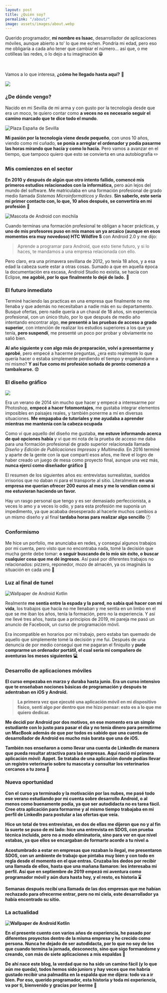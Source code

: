 ```yaml
---
layout: post
title: ¿Quién soy?
permalink: "/about/"
image: assets/images/about.webp
---
```


<div class="row">
  <div class="col-md-6"><p>Querido programador, <strong>mi nombre es Isaac</strong>, desarrollador de aplicaciones móviles, aunque abierto a to' lo que me echen. 
  Pondría mi edad, pero eso me obligaría a cada año tener que cambiar el número... así que, o me cotilleas las redes, o lo dejo a tu imaginación 😁 
  
  <br><br> Vamos a lo que interesa, <strong>¿cómo he llegado hasta aquí?</strong> 🤔</p></div>

  <div class="col-md-6"><img src="/assets/images/isaac.jpg" /></div>

</div>

### ¿De dónde vengo?

Nacido en mi Sevilla de mi arma y con gusto por la tecnología desde que era un moco, te quiero contar como <strong>a veces no es necesario seguir el camino marcado
que te dice todo el mundo</strong>.

![Plaza España de Sevilla](/assets/images/seville.webp)

<strong>Mi pasión por la tecnología viene desde pequeño</strong>, con unos 10 años, viendo como mi cuñado, <strong>se ponía a arreglar el ordenador y podía pasarme
las horas mirando que hacía y como lo hacía.</strong> Pero vamos a avanzar en el tiempo, que tampoco quiero que esto se convierta en una autobiografía ✏️

### Mis comienzos en el sector

<strong>En 2010 y después de algún que otro intento fallido, comencé mis primeros estudios relacionados con la informática,</strong> pero aún lejos del mundo del
software. Me matriculaba en una formación profesional de grado medio llamada <i>Sistemas Microinformáticos y Redes</i>. <strong>Sin saberlo, este sería mi primer
contacto con, lo que, 10 años después, se convertiría en mi profesión</strong> 📱

![Mascota de Android con mochila](/assets/images/android_developer.webp)

Cuando terminas una formación profesional te obligan a hacer prácticas, y <strong>uno de mis profesores puso en mis manos un ya arcaico (aunque en esos momentos
era muy novedoso) HTC Wildfire S</strong> con Android 2.0 y me dijo:

> Aprende a programar para Android, que esto tiene futuro, y si lo haces, te mandamos a una empresa relacionada con ello.

Pero claro, era una primavera sevillana de 2012, yo tenía 18 años, y a esa edad la cabeza suele estar a otras cosas. Sumado a que en aquella época la documentación
era escasa, Android Studio no existía, se hacía con Eclipse, <strong>me agobié, por lo que finalmente lo dejé de lado.</strong> 🤯

### El futuro inmediato

Terminé haciendo las practicas en una empresa que finalmente no me llenaba y que además no necesitaban a nadie más en su departamento. Busqué ofertas, pero nadie
quería a un chaval de 18 años, sin experiencia profesional, con un único título, por lo que después de medio año intentando encontrar algo, <strong>me presenté
a las pruebas de acceso a grado superior</strong>, con intención de realizar los estudios superiores a los que ya tenía, <strong>pero suspendí</strong>, me presenté
un poco por probar y obviamente no salió bien.

<strong>Al año siguiente y con algo más de preparación, volví a presentarme y aprobé</strong>, pero empecé a hacerme preguntas, ¿era esto realmente lo que quería
hacer o estaba simplemente perdiendo el tiempo y engañándome a mí mismo? <strong>Y así fue como mi profesión soñada de pronto comenzó a tambalearse.</strong> 😨

### El diseño gráfico

<div class="row">
  
  <div class="col-md-8"><img src="/assets/images/teletrabajo.webp" /></div>

  <div class="col-md-4"><p>Era un verano de 2014 sin mucho que hacer y empecé a interesarme por Photoshop, <strong>empecé a hacer fotomontajes</strong>, me 
  gustaba integrar elementos imposibles en paisajes reales, y también ponerme a mí en diversas situaciones. <strong>Me empapaba de tutoriales y me ayudaba a 
  aprender mientras me mantenía con la cabeza ocupada</strong></p></div>

</div>

Como vi que aquello del diseño me gustaba, <strong>me estuve informando acerca de qué opciones había</strong> y vi que mi nota de la prueba de acceso me daba
para una formación profesional de grado superior relacionada llamada <i>Diseño y Edición de Publicaciones Impresas y Multimedia.</i> En 2016 terminé y aparte
de la gente con la que compartí esos años, me llevé el logro de haber creado un juego de mesa como proyecto final, aunque una vez más, <strong>nunca ejercí
como diseñador gráfico</strong> 🎨

El resumen de los siguientes años es: entrevistas surrealistas, sueldos irrisorios que no daban ni para el transporte al sitio. Literalmente <strong>en una
empresa me querían ofrecer 200 euros al mes y me lo vendían como si me estuvieran haciendo un favor.</strong>

Hay un rasgo personal que tengo y es ser demasiado perfeccionista, a veces lo amo y a veces lo odio, y para esta profesión me suponía un impedimento, ya que
acababa desesperado al hacerle muchos cambios a un mismo diseño y al final <strong>tardaba horas para realizar algo sencillo</strong> 🕐

### Conformismo

Me hice un porfolio, me anunciaba en redes, y conseguí algunos trabajos por mi cuenta, pero visto que no encontraba nada, tomé la decisión que mucha gente
debe tomar: <strong>o seguir buscando de lo mío sin éxito, o buscar cualquier cosa que me dé ingresos</strong>. Así pasé por diferentes trabajos no
relacionados: pizzero, reponedor, mozo de almacén, ya os imagináis la situación en cada uno 🍕

### Luz al final de tunel

![Wallpaper de Android Kotlin](/assets/images/kotlin.webp)

Realmente <strong>me sentía entre la espada y la pared, no sabía qué hacer con mi vida</strong>, los trabajos que hacía no me llenaban y me sentía en un limbo
en el que se me iban los años, tenía la formación, pero no la experiencia. Y así me llevé tres años, hasta que a principios de 2019, mi pareja me pasó un anuncio
de Facebook, un curso de programación móvil.

Era incompatible en horarios por mi trabajo, pero estaba tan quemado de aquello que simplemente tomé la decisión y me fui. Después de una denuncia de por medio
conseguí que me pagaran el finiquito y <strong>pude comprarme un ordenador portátil, el cual sería mi compañero de aventuras los meses siguientes<strong> 💻

### Desarrollo de aplicaciones móviles

El curso empezaba en marzo y duraba hasta junio. <strong>Era un curso intensivo que te enseñaban nociones básicas de programación y después te adentraban en iOS
y Android.</strong>

> La primera vez que ejecuté una aplicación móvil en mi dispositivo físico, sentí algo por dentro que me hizo pensar: esto es a lo que me quiero dedicar.

<strong>Me decidí por Android</strong> por dos motivos, en ese momento era un simple estudiante con lo justo para pasar el día y no tenía dinero para permitirme un
MacBook además de que por todos es sabido que una cuenta de desarrollador de Android es mucho más barata que una de iOS.

También nos enseñaron a como llevar una cuenta de LinkedIn de manera que pueda resultar atractiva para las empresas. <strong>Aquí nació mi primera aplicación móvil:
Appet.</strong> Se trataba de una aplicación donde podías llevar un registro veterinario sobre tu mascota y consultar los veterinarios cercanos a tu zona 🐹

### Nueva oportunidad

<strong>Con el curso ya terminado y la motivación por las nubes, me pasé todo ese verano estudiando por mi cuenta sobre desarrollo Android</strong>, o al menos como
buenamente podía, ya que ser autodidacta no es tarea fácil. Cree otra aplicación para formarme y al mismo tiempo trabajaba en mi perfil de LinkedIn para postular a las
ofertas que veía.

<strong>Hice un total de tres entrevistas,</strong> en dos de ellas me dijeron que no y al fin la suerte se puso de mi lado: hice una entrevista en SDOS, con prueba
técnica incluida, pero no a modo eliminatoria, sino para ver en que nivel estabas, ya que <strong>ellos se encargaban de formarte acorde a tu nivel</strong> 🔝

<strong>Acostumbrado a estar en empresas que rozaban lo ilegal</strong>, me presentaron SDOS, con un ambiente de trabajo que pintaba muy bien y con todo en
regla desde el momento en el que entras. Cruzaba los dedos por recibir una llamada de ellos, hasta que una mañana llamaron: <strong>les interesaba mi perfil</strong>.
Así que <strong>en septiembre de 2019 empezó mi aventura como programador móvil y aún dura hasta hoy, y el resto, es historia</strong> ⌛

<strong>Semanas después recibí una llamada de las dos empresas que me habían rechazado para ofrecerme entrar</strong>, pero no mi ciela, este desarrollador
ya había encontrado su sitio.

### La actualidad

![Wallpaper de Android Kotlin](/assets/images/actually.webp)

En el presente <strong>cuento con varios años de experiencia</strong>, he pasado por diferentes proyectos dentro de la misma empresa y he crecido como persona. Nunca 
he dejado de ser autodidacta, por lo que no soy de los que cuando termina la jornada, desconecto, sino que <strong>sigo formandome y creando, con más de siete 
aplicaciones a mis espaldas</strong> 📱

De ahí nace este blog, la verdad que no ha sido un camino fácil (y lo que aún me queda), <strong>todos hemos sido juniors y hay veces que me habría gustado recibir una
palmadita en la espalda que me dijera: todo va a ir bien.</strong> Por eso, querido programador, esta historia y toda mi experiencia, va por ti, bienvenido y gracias por
leerme 🙏
